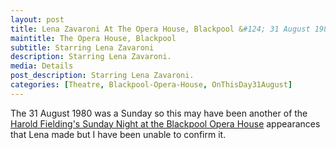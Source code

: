 ```yaml
---
layout: post
title: Lena Zavaroni At The Opera House, Blackpool &#124; 31 August 1980
maintitle: The Opera House, Blackpool
subtitle: Starring Lena Zavaroni
description: Starring Lena Zavaroni.
media: Details
post_description: Starring Lena Zavaroni.
categories: [Theatre, Blackpool-Opera-House, OnThisDay31August]
---
```


The 31 August 1980 was a Sunday so this may have been another of the <a href="https://fanzoflenazavaroni.github.io/categories/#Harold-Fielding">Harold Fielding's Sunday Night at the Blackpool Opera House</a> appearances that Lena made but I have been unable to confirm it.
